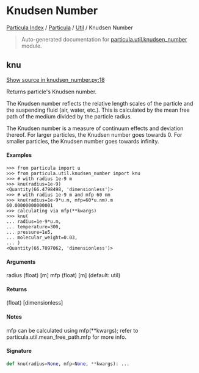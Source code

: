 # Knudsen Number

[Particula Index](../../README.md#particula-index) / [Particula](../index.md#particula) / [Util](./index.md#util) / Knudsen Number

> Auto-generated documentation for [particula.util.knudsen_number](https://github.com/Gorkowski/particula/blob/main/particula/util/knudsen_number.py) module.

## knu

[Show source in knudsen_number.py:18](https://github.com/Gorkowski/particula/blob/main/particula/util/knudsen_number.py#L18)

Returns particle's Knudsen number.

The Knudsen number reflects the relative length scales of
the particle and the suspending fluid (air, water, etc.).
This is calculated by the mean free path of the medium
divided by the particle radius.

The Knudsen number is a measure of continuum effects and
deviation thereof. For larger particles, the Knudsen number
goes towards 0. For smaller particles, the Knudsen number
goes towards infinity.

#### Examples

```
>>> from particula import u
>>> from particula.util.knudsen_number import knu
>>> # with radius 1e-9 m
>>> knu(radius=1e-9)
<Quantity(66.4798498, 'dimensionless')>
>>> # with radius 1e-9 m and mfp 60 nm
>>> knu(radius=1e-9*u.m, mfp=60*u.nm).m
60.00000000000001
>>> calculating via mfp(**kwargs)
>>> knu(
... radius=1e-9*u.m,
... temperature=300,
... pressure=1e5,
... molecular_weight=0.03,
... )
<Quantity(66.7097062, 'dimensionless')>
```

#### Arguments

radius  (float) [m]
mfp     (float) [m] (default: util)

#### Returns

(float) [dimensionless]

#### Notes

mfp can be calculated using mfp(**kwargs);
refer to particula.util.mean_free_path.mfp for more info.

#### Signature

```python
def knu(radius=None, mfp=None, **kwargs): ...
```
